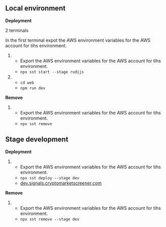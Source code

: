 ## Local environment

**Deployment**

2 terminals

In the first terminal expot the AWS environment variables for the AWS account for tihs environment.

1.  - Export the AWS environment variables for the AWS account for tihs environment.
    - `npx sst start --stage rudijs`
2.  - `cd web`
    - `npm run dev`

**Remove**

1.  - Export the AWS environment variables for the AWS account for tihs environment.
    - `npx sst remove`

## Stage development

**Deployment**

1.  - Export the AWS environment variables for the AWS account for tihs environment.
    - `npx sst deploy --stage dev`
    - [dev.signals.cryptomarketscreener.com](dev.signals.cryptomarketscreener.com)

**Remove**

1.  - Export the AWS environment variables for the AWS account for tihs environment.
    - `npx sst remove --stage dev`
